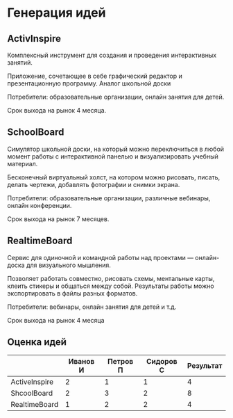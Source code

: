 # Генерация идей
## ActivInspire
Комплексный инструмент для создания и проведения интерактивных занятий.

Приложение, сочетающее в себе графический редактор и презентационную программу. Аналог школьной доски

Потребители: образовательные организации, онлайн занятия для детей.

Срок выхода на рынок 4 месяца.
## SchoolBoard
Симулятор школьной доски, на который можно переключиться в любой момент работы с интерактивной панелью и визуализировать учебный материал.

Бесконечный виртуальный холст, на котором можно рисовать, писать, делать чертежи, добавлять фотографии и снимки экрана.

Потребители: образовательные организации, различные вебинары, онлайн конференции.

Срок выхода на рынок 7 месяцев.
## RealtimeBoard
Сервис для одиночной и командной работы над проектами — онлайн-доска для визуального мышления. 

Позволяет работать совместно, рисовать схемы, ментальные карты, клеить стикеры и общаться между собой. Результаты работы можно экспортировать в файлы разных форматов.

Потребители: вебинары, онлайн занятия для детей и т.д.

Срок выхода на рынок 4 месяца
## Оценка идей

|        | Иванов И | Петров П | Сидоров С     | Результат |
| ------ | ------ | ------- | ------------ | --------- |
| ActiveInspire | 2 | 1 | 1 | 4 |
| ShcoolBoard | 2 | 3 | 2 | 8 |
| RealtimeBoard | 1 | 2 | 2 | 4 |

